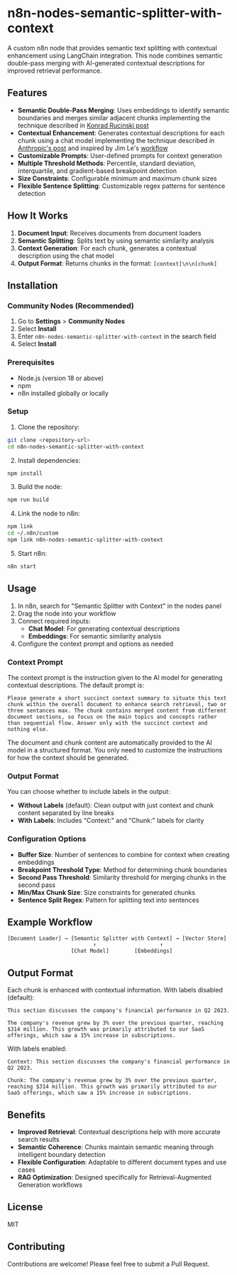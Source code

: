 # n8n-nodes-semantic-splitter-with-context

A custom n8n node that provides semantic text splitting with contextual enhancement using LangChain integration. This node combines semantic double-pass merging with AI-generated contextual descriptions for improved retrieval performance.

## Features

- **Semantic Double-Pass Merging**: Uses embeddings to identify semantic boundaries and merges similar adjacent chunks implementing the technique described in [Konrad Rucinski post](https://bitpeak.com/chunking-methods-in-rag-methods-comparison/)
- **Contextual Enhancement**: Generates contextual descriptions for each chunk using a chat model implementing the technique described in [Anthropic's post](https://www.anthropic.com/news/contextual-retrieval) and inspired by Jim Le's [workflow](https://community.n8n.io/t/building-the-ultimate-rag-setup-with-contextual-summaries-sparse-vectors-and-reranking/54861)
- **Customizable Prompts**: User-defined prompts for context generation
- **Multiple Threshold Methods**: Percentile, standard deviation, interquartile, and gradient-based breakpoint detection
- **Size Constraints**: Configurable minimum and maximum chunk sizes
- **Flexible Sentence Splitting**: Customizable regex patterns for sentence detection

## How It Works

1. **Document Input**: Receives documents from document loaders
2. **Semantic Splitting**: Splits text by using semantic similarity analysis
3. **Context Generation**: For each chunk, generates a contextual description using the chat model
4. **Output Format**: Returns chunks in the format: `[context]\n\n[chunk]`

## Installation

### Community Nodes (Recommended)

1. Go to **Settings** > **Community Nodes**
2. Select **Install**
3. Enter `n8n-nodes-semantic-splitter-with-context` in the search field
4. Select **Install**

### Prerequisites

- Node.js (version 18 or above)
- npm
- n8n installed globally or locally

### Setup

1. Clone the repository:
```bash
git clone <repository-url>
cd n8n-nodes-semantic-splitter-with-context
```

2. Install dependencies:
```bash
npm install
```

3. Build the node:
```bash
npm run build
```

4. Link the node to n8n:
```bash
npm link
cd ~/.n8n/custom
npm link n8n-nodes-semantic-splitter-with-context
```

5. Start n8n:
```bash
n8n start
```

## Usage

1. In n8n, search for "Semantic Splitter with Context" in the nodes panel
2. Drag the node into your workflow
3. Connect required inputs:
   - **Chat Model**: For generating contextual descriptions
   - **Embeddings**: For semantic similarity analysis
4. Configure the context prompt and options as needed

### Context Prompt

The context prompt is the instruction given to the AI model for generating contextual descriptions. The default prompt is:

```
Please generate a short succinct context summary to situate this text chunk within the overall document to enhance search retrieval, two or three sentances max. The chunk contains merged content from different document sections, so focus on the main topics and concepts rather than sequential flow. Answer only with the succinct context and nothing else.
```

The document and chunk content are automatically provided to the AI model in a structured format. You only need to customize the instructions for how the context should be generated.

### Output Format

You can choose whether to include labels in the output:

- **Without Labels** (default): Clean output with just context and chunk content separated by line breaks
- **With Labels**: Includes "Context:" and "Chunk:" labels for clarity

### Configuration Options

- **Buffer Size**: Number of sentences to combine for context when creating embeddings
- **Breakpoint Threshold Type**: Method for determining chunk boundaries
- **Second Pass Threshold**: Similarity threshold for merging chunks in the second pass
- **Min/Max Chunk Size**: Size constraints for generated chunks
- **Sentence Split Regex**: Pattern for splitting text into sentences

## Example Workflow

```
[Document Loader] → [Semantic Splitter with Context] → [Vector Store]
                           ↑                    ↑
                    [Chat Model]        [Embeddings]
```

## Output Format

Each chunk is enhanced with contextual information. With labels disabled (default):

```
This section discusses the company's financial performance in Q2 2023.

The company's revenue grew by 3% over the previous quarter, reaching $314 million. This growth was primarily attributed to our SaaS offerings, which saw a 15% increase in subscriptions.
```

With labels enabled:

```
Context: This section discusses the company's financial performance in Q2 2023.

Chunk: The company's revenue grew by 3% over the previous quarter, reaching $314 million. This growth was primarily attributed to our SaaS offerings, which saw a 15% increase in subscriptions.
```

## Benefits

- **Improved Retrieval**: Contextual descriptions help with more accurate search results
- **Semantic Coherence**: Chunks maintain semantic meaning through intelligent boundary detection
- **Flexible Configuration**: Adaptable to different document types and use cases
- **RAG Optimization**: Designed specifically for Retrieval-Augmented Generation workflows

## License

MIT

## Contributing

Contributions are welcome! Please feel free to submit a Pull Request. 